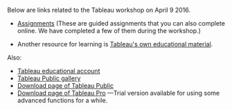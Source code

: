 Below are links related to the Tableau workshop on April 9 2016.

- [Assignments](https://public.tableau.com/profile/john.c.lokman#!/)
(These are guided assignments that you can also complete online. We have completed a few of them during the workshop.)

- Another resource for learning is [Tableau's own educational material](http://www.tableau.com/learn).

Also:
- [Tableau educational account](http://www.tableau.com/academic/students)
- [Tableau Public gallery](https://public.tableau.com/s/gallery)
- [Download page of Tableau Public](https://public.tableau.com/s/)
- [Download page of Tableau Pro](http://www.tableau.com/products/desktop) —Trial version available for using some advanced functions for a while.
